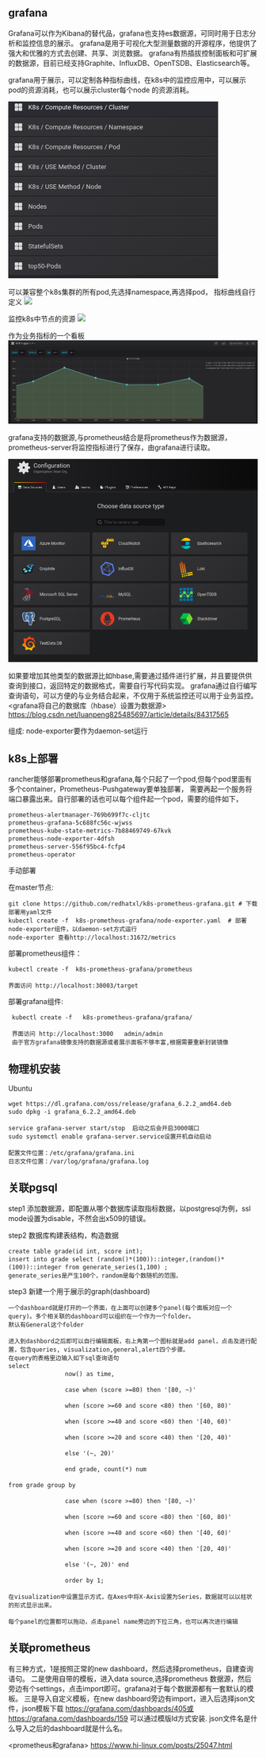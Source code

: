## grafana
Grafana可以作为Kibana的替代品，grafana也支持es数据源，可同时用于日志分析和监控信息的展示。
grafana是用于可视化大型测量数据的开源程序，他提供了强大和优雅的方式去创建、共享、浏览数据。
grafana有热插拔控制面板和可扩展的数据源，目前已经支持Graphite、InfluxDB、OpenTSDB、Elasticsearch等。

grafana用于展示，可以定制各种指标曲线，在k8s中的监控应用中，可以展示pod的资源消耗，也可以展示cluster每个node
的资源消耗。

![](./grafana_manage.bmp)

可以兼容整个k8s集群的所有pod,先选择namespace,再选择pod， 指标曲线自行定义
![](./grafana_pod.bmp)

监控k8s中节点的资源
![](./grafana_node.bmp)

作为业务指标的一个看板
![](./grafana_metric.bmp)

grafana支持的数据源,与prometheus结合是将prometheus作为数据源，prometheus-server将监控指标进行了保存，由grafana进行读取。

![](./grafana_datasource.bmp)

如果要增加其他类型的数据源比如hbase,需要通过插件进行扩展，并且要提供供查询到接口，返回特定的数据格式，需要自行写代码实现。
grafana通过自行编写查询语句，可以方便的与业务结合起来，不仅用于系统监控还可以用于业务监控。
<grafana将自己的数据库（hbase）设置为数据源>  https://blog.csdn.net/luanpeng825485697/article/details/84317565

组成: node-exporter要作为daemon-set运行



## k8s上部署

rancher能够部署prometheus和grafana,每个只起了一个pod,但每个pod里面有多个container，Prometheus-Pushgateway要单独部署，
需要再起一个服务将端口暴露出来。自行部署的话也可以每个组件起一个pod，需要的组件如下，

    prometheus-alertmanager-769b699f7c-cljtc         
    prometheus-grafana-5c688fc56c-wjwss              
    prometheus-kube-state-metrics-7b88469749-67kvk   
    prometheus-node-exporter-4dfsh                   
    prometheus-server-556f95bc4-fcfp4
    prometheus-operator
    
    
手动部署

在master节点:

    git clone https://github.com/redhatxl/k8s-prometheus-grafana.git # 下载部署用yaml文件
    kubectl create -f  k8s-prometheus-grafana/node-exporter.yaml  # 部署node-exporter组件，以daemon-set方式运行
    node-exporter 查看http://localhost:31672/metrics
    
部署prometheus组件：

    kubectl create -f  k8s-prometheus-grafana/prometheus
    
    界面访问 http://localhost:30003/target 
    
部署grafana组件:

     kubectl create -f   k8s-prometheus-grafana/grafana/
     
     界面访问 http://localhost:3000   admin/admin
     由于官方grafana镜像支持的数据源或者展示面板不够丰富,根据需要重新封装镜像
     
     
## 物理机安装

Ubuntu 

    wget https://dl.grafana.com/oss/release/grafana_6.2.2_amd64.deb
    sudo dpkg -i grafana_6.2.2_amd64.deb     
    
    service grafana-server start/stop  启动之后会开启3000端口
    sudo systemctl enable grafana-server.service设置开机自动启动
    
    配置文件位置：/etc/grafana/grafana.ini
    日志文件位置：/var/log/grafana/grafana.log
    
     
## 关联pgsql
step1 添加数据源，即配置从哪个数据库读取指标数据，以postgresql为例，ssl mode设置为disable，不然会出x509的错误。

step2 数据库构建表结构，构造数据 
    
    create table grade(id int, score int);  
    insert into grade select (random()*(100))::integer,(random()*(100))::integer from generate_series(1,100) ;
    generate_series是产生100个，random是每个数随机的范围，

step3 新建一个用于展示的graph(dashboard)

    一个dashboard就是打开的一个界面，在上面可以创建多个panel(每个面板对应一个query)。多个相关联的dashboard可以组织在一个作为一个folder。
    默认有General这个folder
    
    进入到dashbord之后即可以自行编辑面板，右上角第一个图标就是add panel，点击及进行配置，包含queries, visualization,general,alert四个步骤。
    在query的表格里边输入如下sql查询语句
    select
                    now() as time,
    
                    case when (score >=80) then '[80, ~)'
    
                    when (score >=60 and score <80) then '[60, 80)'
    
                    when (score >=40 and score <60) then '[40, 60)'
    
                    when (score >=20 and score <40) then '[20, 40)'
    
                    else '(~, 20)'
    
                    end grade, count(*) num
    
    from grade group by
    
                    case when (score >=80) then '[80, ~)'
    
                    when (score >=60 and score <80) then '[60, 80)'
    
                    when (score >=40 and score <60) then '[40, 60)'
    
                    when (score >=20 and score <40) then '[20, 40)'
    
                    else '(~, 20)' end
    
                    order by 1;

    在visualization中设置显示方式，在Axes中将X-Axis设置为Series，数据就可以以柱状的形式显示出来。
    
    每个panel的位置都可以拖动，点击panel name旁边的下拉三角，也可以再次进行编辑
    
    
## 关联prometheus

有三种方式，1是按照正常的new dashboard，然后选择prometheus，自建查询语句。
二是使用自带的模板，进入data source,选择prometheus 数据源，然后旁边有个settings，点击import即可。grafana对于每个数据源都有一套默认的模板。
三是导入自定义模板，在new dashboard旁边有import，进入后选择json文件，json模板下载 https://grafana.com/dashboards/405或https://grafana.com/dashboards/159 可以通过模版Id方式安装.
json文件名是什么导入之后的dashboard就是什么名。

<prometheus和grafana> https://www.hi-linux.com/posts/25047.html 